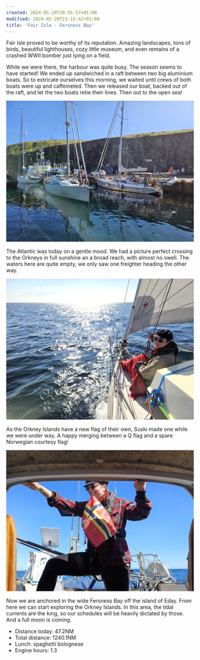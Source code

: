 ```yaml
---
created: 2024-05-20T20:55:57+01:00
modified: 2024-05-20T21:15:42+01:00
title: 'Fair Isle - Fersness Bay'
---
```


Fair Isle proved to be worthy of its reputation. Amazing landscapes, tons of birds, beautiful lighthouses, cozy little museum, and even remains of a crashed WWII bomber just lying on a field.

While we were there, the harbour was quite busy. The season seems to have started! We ended up sandwiched in a raft between two big aluminium boats.
So to extricate ourselves this morning, we waited until crews of both boats were up and caffeineted. Then we released our boat, backed out of the raft, and let the two boats retie their lines. Then out to the open sea!

![Image](../2024/56bbcefcad308620c9533d42e8716fd2.jpg) 

The Atlantic was today on a gentle mood. We had a picture perfect crossing to the Orkneys in full sunshine an a broad reach, with almost no swell.
The waters here are quite empty, we only saw one freighter heading the other way.

![Image](../2024/2fc4b5efb1ec2ff4620ca44f36607b4c.jpg) 

As the Orkney Islands have a new flag of their own, Suski made one while we were under way. A happy merging between a Q flag and a spare Norwegian courtesy flag!

![Image](../2024/23b8eac9734c8ec8454fd4ae3fdeb0da.jpg) 

Now we are anchored in the wide Fersness Bay off the island of Eday. From here we can start exploring the Orkney Islands. In this area, the tidal currents are the king, so our schedules will be heavily dictated by those. And a full moon is coming. 

* Distance today: 47.2NM
* Total distance: 1240.1NM
* Lunch: spaghetti bolognese 
* Engine hours: 1.3
